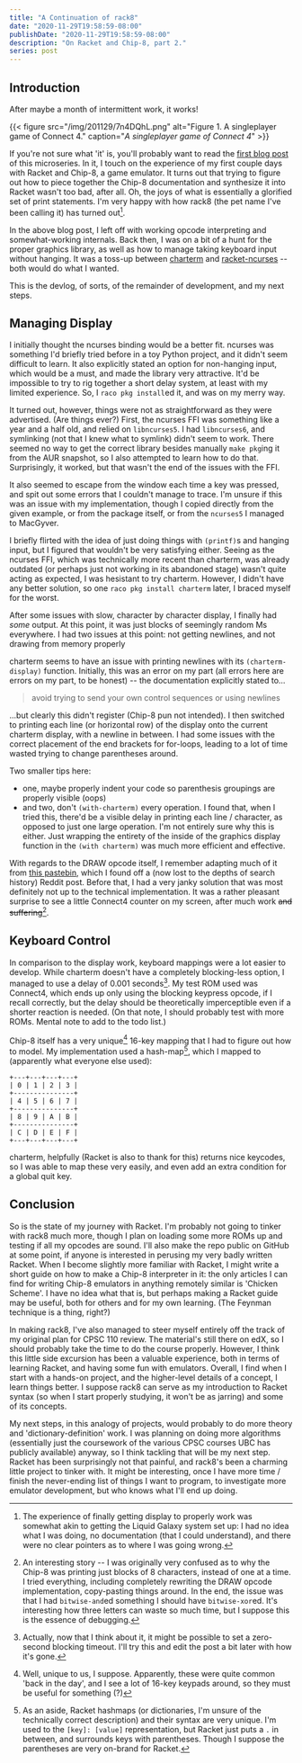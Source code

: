 ```yaml
---
title: "A Continuation of rack8"
date: "2020-11-29T19:58:59-08:00"
publishDate: "2020-11-29T19:58:59-08:00"
description: "On Racket and Chip-8, part 2."
series: post
---
```


## Introduction

After maybe a month of intermittent work, it works!

{{< figure src="/img/201129/7n4DQhL.png" alt="Figure 1. A singleplayer game of Connect 4." caption="*A singleplayer game of Connect 4*" >}}

If you're not sure what 'it' is, you'll probably want to read the [first blog post](https://kewbi.sh/blog/posts/201115/) of this microseries. In it, I touch on the experience of my first couple days with Racket and Chip-8, a game emulator. It turns out that trying to figure out how to piece together the Chip-8 documentation and synthesize it into Racket wasn't too bad, after all. Oh, the joys of what is essentially a glorified set of print statements. I'm very happy with how rack8 (the pet name I've been calling it) has turned out[^1].

In the above blog post, I left off with working opcode interpreting and somewhat-working internals. Back then, I was on a bit of a hunt for the proper graphics library, as well as how to manage taking keyboard input without hanging. It was a toss-up between [charterm](https://docs.racket-lang.org/charterm/index.html) and [racket-ncurses](https://github.com/dys-bigwig/racket-ncurses) -- both would do what I wanted.

This is the devlog, of sorts, of the remainder of development, and my next steps.

## Managing Display

I initially thought the ncurses binding would be a better fit. ncurses was something I'd briefly tried before in a toy Python project, and it didn't seem difficult to learn. It also explicitly stated an option for non-hanging input, which would be a must, and made the library very attractive. It'd be impossible to try to rig together a short delay system, at least with my limited experience. So, I `raco pkg install`ed it, and was on my merry way.

It turned out, however, things were not as straightforward as they were advertised. (Are things ever?) First, the ncurses FFI was something like a year and a half old, and relied on `libncurses5`. I had `libncurses6`, and symlinking (not that I knew what to symlink) didn't seem to work. There seemed no way to get the correct library besides manually `make pkg`ing it from the AUR snapshot, so I also attempted to learn how to do that. Surprisingly, it worked, but that wasn't the end of the issues with the FFI.

It also seemed to escape from the window each time a key was pressed, and spit out some errors that I couldn't manage to trace. I'm unsure if this was an issue with my implementation, though I copied directly from the given example, or from the package itself, or from the `ncurses5` I managed to MacGyver.

I briefly flirted with the idea of just doing things with `(printf)`s and hanging input, but I figured that wouldn't be very satisfying either. Seeing as the ncurses FFI, which was technically more recent than charterm, was already outdated (or perhaps just not working in its abandoned stage) wasn't quite acting as expected, I was hesistant to try charterm. However, I didn't have any better solution, so one `raco pkg install charterm` later, I braced myself for the worst.

After some issues with slow, character by character display, I finally had _some_ output. At this point, it was just blocks of seemingly random Ms everywhere. I had two issues at this point: not getting newlines, and not drawing from memory properly

charterm seems to have an issue with printing newlines with its `(charterm-display)` function. Initially, this was an error on my part (all errors here are errors on my part, to be honest) -- the documentation explicitly stated to...

> avoid trying to send your own control sequences or using newlines

...but clearly this didn't register (Chip-8 pun not intended). I then switched to printing each line (or horizontal row) of the display onto the current charterm display, with a newline in between. I had some issues with the correct placement of the end brackets for for-loops, leading to a lot of time wasted trying to change parentheses around.

Two smaller tips here:

- one, maybe properly indent your code so parenthesis groupings are properly visible (oops)
- and two, don't `(with-charterm)` every operation. I found that, when I tried this, there'd be a visible delay in printing each line / character, as opposed to just one large operation. I'm not entirely sure why this is either. Just wrapping the entirety of the inside of the graphics display function in the `(with charterm)` was much more efficient and effective.

With regards to the DRAW opcode itself, I remember adapting much of it from [this pastebin](https://pastebin.com/TtCM6Hh7), which I found off a (now lost to the depths of search history) Reddit post. Before that, I had a very janky solution that was most definitely not up to the technical implementation. It was a rather pleasant surprise to see a little Connect4 counter on my screen, after much work ~~and suffering~~[^2].

## Keyboard Control

In comparison to the display work, keyboard mappings were a lot easier to develop. While charterm doesn't have a completely blocking-less option, I managed to use a delay of 0.001 seconds[^3]. My test ROM used was Connect4, which ends up only using the blocking keypress opcode, if I recall correctly, but the delay should be theoretically imperceptible even if a shorter reaction is needed. (On that note, I should probably test with more ROMs. Mental note to add to the todo list.)

Chip-8 itself has a very unique[^4] 16-key mapping that I had to figure out how to model. My implementation used a hash-map[^5], which I mapped to (apparently what everyone else used):

```
+---+---+---+---+
| 0 | 1 | 2 | 3 |
+---------------+
| 4 | 5 | 6 | 7 |
+---------------+
| 8 | 9 | A | B |
+---------------+
| C | D | E | F |
+---+---+---+---+
```

charterm, helpfully (Racket is also to thank for this) returns nice keycodes, so I was able to map these very easily, and even add an extra condition for a global quit key.

## Conclusion

So is the state of my journey with Racket. I'm probably not going to tinker with rack8 much more, though I plan on loading some more ROMs up and testing if all my opcodes are sound. I'll also make the repo public on GitHub at some point, if anyone is interested in perusing my very badly written Racket. When I become slightly more familiar with Racket, I might write a short guide on how to make a Chip-8 interpreter in it: the only articles I can find for writing Chip-8 emulators in anything remotely similar is 'Chicken Scheme'. I have no idea what that is, but perhaps making a Racket guide may be useful, both for others and for my own learning. (The Feynman technique is a thing, right?)

In making rack8, I've also managed to steer myself entirely off the track of my original plan for CPSC 110 review. The material's still there on edX, so I should probably take the time to do the course properly. However, I think this little side excursion has been a valuable experience, both in terms of learning Racket, and having some fun with emulators. Overall, I find when I start with a hands-on project, and the higher-level details of a concept, I learn things better. I suppose rack8 can serve as my introduction to Racket syntax (so when I start properly studying, it won't be as jarring) and some of its concepts.

My next steps, in this analogy of projects, would probably to do more theory and 'dictionary-definition' work. I was planning on doing more algorithms (essentially just the coursework of the various CPSC courses UBC has publicly available) anyway, so I think tackling that will be my next step. Racket has been surprisingly not that painful, and rack8's been a charming little project to tinker with. It might be interesting, once I have more time / finish the never-ending list of things I want to program, to investigate more emulator development, but who knows what I'll end up doing.

[^1]: The experience of finally getting display to properly work was somewhat akin to getting the Liquid Galaxy system set up: I had no idea what I was doing, no documentation (that I could understand), and there were no clear pointers as to where I was going wrong.
[^2]: An interesting story -- I was originally very confused as to why the Chip-8 was printing just blocks of 8 characters, instead of one at a time. I tried everything, including completely rewriting the DRAW opcode implementation, copy-pasting things around. In the end, the issue was that I had `bitwise-and`ed something I should have `bitwise-xor`ed. It's interesting how three letters can waste so much time, but I suppose this is the essence of debugging.
[^3]: Actually, now that I think about it, it might be possible to set a zero-second blocking timeout. I'll try this and edit the post a bit later with how it's gone.
[^4]: Well, unique to us, I suppose. Apparently, these were quite common 'back in the day', and I see a lot of 16-key keypads around, so they must be useful for something (?)
[^5]: As an aside, Racket hashmaps (or dictionaries, I'm unsure of the technically correct description) and their syntax are very unique. I'm used to the `[key]: [value]` representation, but Racket just puts a `.` in between, and surrounds keys with parentheses. Though I suppose the parentheses are very on-brand for Racket.
